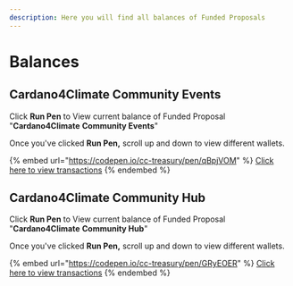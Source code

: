 ```yaml
---
description: Here you will find all balances of Funded Proposals
---
```


# Balances

## Cardano4Climate Community Events

Click **Run Pen** to View current balance of Funded Proposal "**Cardano4Climate** **Community Events**"

Once you've clicked **Run Pen,** scroll up and down to view different wallets.

{% embed url="https://codepen.io/cc-treasury/pen/qBpjVOM" %}
[Click here to view transactions](transactions/fund-7/cardano4climate-community-events-c4c-wallet.md)
{% endembed %}

## Cardano4Climate Community Hub

Click **Run Pen** to View current balance of Funded Proposal "**Cardano4Climate** **Community Hub**"

Once you've clicked **Run Pen,** scroll up and down to view different wallets.

{% embed url="https://codepen.io/cc-treasury/pen/GRyEOER" %}
[Click here to view transactions](transactions/fund-7/cardano4climate-community-hub-c4c-wallet.md)
{% endembed %}
